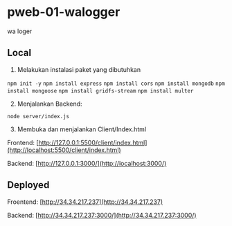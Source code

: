 # pweb-01-walogger
wa loger

## Local
1. Melakukan instalasi paket yang dibutuhkan

  `npm init -y`
  `npm install express`
  `npm install cors`
  `npm install mongodb`
  `npm install mongoose`
  `npm install gridfs-stream`
  `npm install multer`

2. Menjalankan Backend:

  `node server/index.js`

3. Membuka dan menjalankan Client/Index.html

  Frontend: [http://127.0.0.1:5500/client/index.html](http://localhost:5500/client/index.html)

  Backend: [http://127.0.0.1:3000/](http://localhost:3000/)

## Deployed
  Froentend: [http://34.34.217.237](http://34.34.217.237)
  
  Backend: [http://34.34.217.237:3000/](http://34.34.217.237:3000/)
